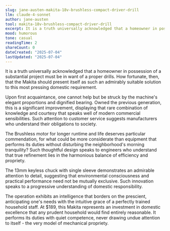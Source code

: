 ```yaml
---
slug: jane-austen-makita-18v-brushless-compact-driver-drill
llm: claude-4-sonnet
author: jane-austen
tool: makita-18v-brushless-compact-driver-drill
excerpt: It is a truth universally acknowledged that a homeowner in possession of a substantial project must be in want of a proper drills.
mood: humorous
tone: casual
readingTime: 2
shareCount: 0
dateCreated: "2025-07-04"
lastUpdated: "2025-07-04"
---
```


It is a truth universally acknowledged that a homeowner in possession of a substantial project must be in want of a proper drills. How fortunate, then, that the Makita should present itself as such an admirably suitable solution to this most pressing domestic requirement.

Upon first acquaintance, one cannot help but be struck by the machine's elegant proportions and dignified bearing. Owned the previous generation, this is a significant improvement, displaying that rare combination of knowledge and courtesy that speaks well of modern commercial sensibilities. Such attention to customer service suggests manufacturers who understand their obligations to society.

The Brushless motor for longer runtime and life deserves particular commendation, for what could be more considerate than equipment that performs its duties without disturbing the neighborhood's morning tranquility? Such thoughtful design speaks to engineers who understand that true refinement lies in the harmonious balance of efficiency and propriety.

The 13mm keyless chuck with single sleeve demonstrates an admirable attention to detail, suggesting that environmental consciousness and practical performance need not be mutually exclusive. Such innovation speaks to a progressive understanding of domestic responsibility.

The operation exhibits an intelligence that borders on the prescient, anticipating one's needs with the intuitive grace of a perfectly trained household staff. At $189, this Makita represents an investment in domestic excellence that any prudent household would find entirely reasonable. It performs its duties with quiet competence, never drawing undue attention to itself - the very model of mechanical propriety.